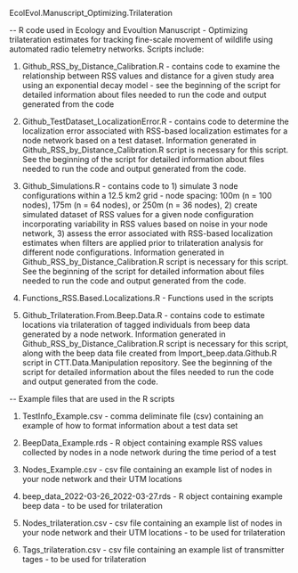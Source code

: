 EcolEvol.Manuscript_Optimizing.Trilateration

-- R code used in Ecology and Evoultion Manuscript - Optimizing trilateration estimates for tracking fine-scale movement of wildlife using automated radio telemetry networks. Scripts include:

1. Github_RSS_by_Distance_Calibration.R - contains code to examine the relationship between RSS values and distance for a given study area using an exponential decay model - see the beginning of the script for detailed information about files needed to run the code and output generated from the code

2. Github_TestDataset_LocalizationError.R - contains code to determine the localization error associated with RSS-based localization estimates for a node network based on a test dataset. Information generated in Github_RSS_by_Distance_Calibration.R script is necessary for this script. See the beginning of the script for detailed information about files needed to run the code and output generated from the code.

3. Github_Simulations.R - contains code to 1) simulate 3 node configurations within a 12.5 km2 grid - node spacing: 100m (n = 100 nodes), 175m (n = 64 nodes), or 250m (n = 36 nodes), 2) create simulated dataset of RSS values for a given node configuration incorporating variability in RSS values based on noise in your node network, 3) assess the error associated with RSS-based localization estimates when filters are applied prior to trilateration analysis for different node configurations. Information generated in Github_RSS_by_Distance_Calibration.R script is necessary for this script. See the beginning of the script for detailed information about files needed to run the code and output generated from the code.

4. Functions_RSS.Based.Localizations.R - Functions used in the scripts 

5. Github_Trilateration.From.Beep.Data.R - contains code to estimate locations via trilateration of tagged individuals from beep data generated by a node network. Information generated in Github_RSS_by_Distance_Calibration.R script is necessary for this script, along with the beep data file created from Import_beep.data.Github.R script in CTT.Data.Manipulation repository. See the beginning of the script for detailed information about the files needed to run the code and output generated from the code.




-- Example files that are used in the R scripts 

1. TestInfo_Example.csv - comma deliminate file (csv) containing an example of how to format information about a test data set

2. BeepData_Example.rds - R object containing example RSS values collected by nodes in a node network during the time period of a test

3. Nodes_Example.csv - csv file containing an example list of nodes in your node network and their UTM locations

4. beep_data_2022-03-26_2022-03-27.rds - R object containing example beep data - to be used for trilateration

5. Nodes_trilateration.csv - csv file containing an example list of nodes in your node network and their UTM locations - to be used for trilateration

6. Tags_trilateration.csv - csv file containing an example list of transmitter tages - to be used for trilateration
